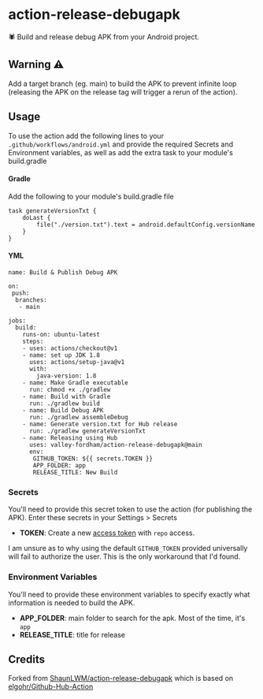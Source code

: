 # action-release-debugapk

🕷 Build and release debug APK from your Android project.

## Warning ⚠
Add a target branch (eg. main) to build the APK to prevent infinite loop (releasing the APK on the release tag will trigger a rerun of the action).

## Usage

To use the action add the following lines to your `.github/workflows/android.yml` and provide the required Secrets and Environment variables, as well as add the extra task to your module's build.gradle

#### Gradle

Add the following to your module's build.gradle file

```
task generateVersionTxt {
    doLast {
        file("./version.txt").text = android.defaultConfig.versionName
    }
}
```

#### YML

```
name: Build & Publish Debug APK

on:
 push:
  branches:
   - main
   
jobs:
  build:
    runs-on: ubuntu-latest
    steps:
    - uses: actions/checkout@v1
    - name: set up JDK 1.8
      uses: actions/setup-java@v1
      with:
        java-version: 1.8
    - name: Make Gradle executable
      run: chmod +x ./gradlew
    - name: Build with Gradle
      run: ./gradlew build
    - name: Build Debug APK
      run: ./gradlew assembleDebug
    - name: Generate version.txt for Hub release
      run: ./gradlew generateVersionTxt
    - name: Releasing using Hub
      uses: valley-fordham/action-release-debugapk@main
      env:
       GITHUB_TOKEN: ${{ secrets.TOKEN }}
       APP_FOLDER: app
       RELEASE_TITLE: New Build
```

### Secrets

You'll need to provide this secret token to use the action (for publishing the APK). Enter these secrets in your Settings > Secrets

* **TOKEN**: Create a new [access token](https://github.com/settings/tokens) with `repo` access.

I am unsure as to why using the default `GITHUB_TOKEN` provided universally will fail to authorize the user. This is the only workaround that I'd found.

### Environment Variables

You'll need to provide these environment variables to specify exactly what information is needed to build the APK.

* **APP_FOLDER**: main folder to search for the apk. Most of the time, it's `app`
* **RELEASE_TITLE**: title for release

## Credits

Forked from [ShaunLWM/action-release-debugapk](https://github.com/ShaunLWM/action-release-debugapk) which is based on [elgohr/Github-Hub-Action](https://github.com/elgohr/Github-Hub-Action)

